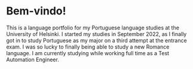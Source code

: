 # Bem-vindo!

This is a language portfolio for my Portuguese language studies at the University of Helsinki. I started my studies in September 2022, as I finally got in to study Portuguese as my major on a third attempt at the entrance exam. I was so lucky to finally being able to study a new Romance language. I am currently studying while working full time as a Test Automation Engineer.